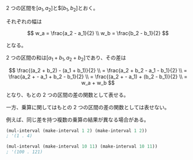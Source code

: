 2 つの区間を$[a_1, a_2]$と$$[b_1, b_2]$とおく。

それぞれの幅は

$$
w_a = \frac{a_2 - a_1}{2} \\
w_b = \frac{b_2 - b_1}{2}
$$

となる。

2 つの区間の和は$[a_1 + b_1, a_2 + b_2]$であり、その差は

$$
\frac{(a_2 + b_2) - (a_1 + b_1)}{2} \\
= \frac{a_2 + b_2 - a_1 - b_1}{2} \\
= \frac{a_2 + - a_1 + b_2 - b_1}{2} \\
= \frac{(a_2 + - a_1) + (b_2 - b_1)}{2} \\
= w_a + w_b
$$

となり、もとの 2 つの区間の差の関数として表せる。

一方、乗算に関してはもとの 2 つの区間の差の関数としては表せない。

例えば、同じ差を持つ複数の乗算の結果が異なる場合がある。

```scheme
(mul-interval (make-interval 1 2) (make-interval 1 2))
; '(1 . 4)

(mul-interval (make-interval 10 11) (make-interval 10 11))
; '(100 . 121)
```
